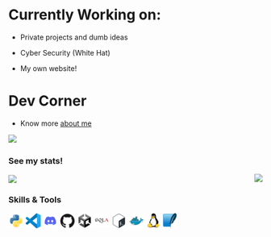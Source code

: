 <h1>Currently Working on:</h1>

- Private projects and dumb ideas

- Cyber Security (White Hat)

- My own website!


<h1>Dev Corner</h1>

- Know more [about me]

<img height="50" src="https://i.postimg.cc/TYT6TLPZ/xabiacatfix.png">


[about me]: https://xabia598.github.io

<h3>See my stats!</h3>

<a>
    <img align="right" src="https://github-readme-stats.vercel.app/api?username=Xabia598&show_icons=true&theme=algolia">
    <!--<img align="center" src="https://github-readme-stats.vercel.app/api/top-langs/?username=xabia598&layout=compact&theme=chartreuse-dark">-->
    <img align="center" src="https://github-readme-stats.vercel.app/api/top-langs?username=Xabia598&layout=compact&theme=algolia">
    </br>
    
</a>

<h3>Skills & Tools </h3>
<code><img height="30" src="https://github.com/devicons/devicon/blob/master/icons/python/python-original.svg"></code>
<code><img height="30" src="https://github.com/devicons/devicon/blob/master/icons/vscode/vscode-original.svg"></code>
<code><img height="30" src="https://raw.githubusercontent.com/github/explore/80688e429a7d4ef2fca1e82350fe8e3517d3494d/topics/discord/discord.png"></code>
<code><img height="30" src="https://github.com/devicons/devicon/blob/master/icons/github/github-original.svg"></code>
<code><img height="30" src="https://github.com/devicons/devicon/blob/master/icons/unity/unity-original.svg"></code>
<code><img height="30" src="https://raw.githubusercontent.com/devicons/devicon/1119b9f84c0290e0f0b38982099a2bd027a48bf1/icons/sqlalchemy/sqlalchemy-original.svg"></code>
<code><img height="30" src="https://github.com/devicons/devicon/blob/master/icons/bash/bash-plain.svg"></code>
<code><img height="30" src="https://github.com/devicons/devicon/blob/master/icons/docker/docker-original.svg"></code>
<code><img height="30" src="https://github.com/devicons/devicon/blob/master/icons/linux/linux-original.svg"></code>
<code><img height="30" src="https://github.com/devicons/devicon/blob/master/icons/sqlite/sqlite-original.svg"></code>
